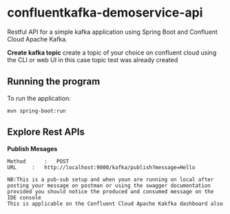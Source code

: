 # confluentkafka-demoservice-api
Restful API for a simple kafka application using Spring Boot and Confluent Cloud Apache Kafka.

**Create kafka topic**
create a topic of your choice on confluent cloud using the CLI or web UI in this case topic test was already
created

## Running the program
To run the application:
```
mvn spring-boot:run
```
## Explore Rest APIs
**Publish Mesages**
```
Method  	: 	POST
URL		:	http://localhost:9000/kafka/publish?message=Hello

NB:This is a pub-sub setup and when youn are running on local after posting your message on postman or using the swagger documentation
provided you should notice the produced and consumed message on the IDE console
This is applicable on the Confluent Cloud Apache Kakfka dashboard also
